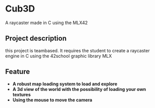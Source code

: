 # Cub3D

A raycaster made in C using the MLX42

## Project description
this project is teambased. It requires the student to create a raycaster engine in C using the 42school graphic library MLX

## Feature

- **A robust map loading system to load and explore**
- **A 3d view of the world with the possibility of loading your own textures**
- **Using the mouse to move the camera**


